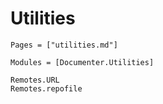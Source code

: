 # Utilities

```@index
Pages = ["utilities.md"]
```

```@autodocs
Modules = [Documenter.Utilities]
```

```@docs
Remotes.URL
Remotes.repofile
```
